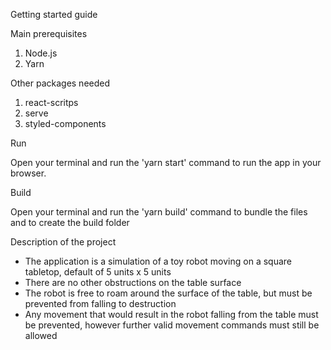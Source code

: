 Getting started guide

Main prerequisites

1. Node.js
2. Yarn

Other packages needed

 1. react-scritps
 2. serve
 3. styled-components

Run

Open your terminal and run the 'yarn start' command to run the app in your browser.

Build

Open your terminal and run the 'yarn build' command to bundle the files and to create the build folder

Description of the project

* The application is a simulation of a toy robot moving on a square tabletop, default of 5 units x 5 units
* There are no other obstructions on the table surface
* The robot is free to roam around the surface of the table, but must be prevented from falling to destruction
* Any movement that would result in the robot falling from the table must be prevented, however further valid movement commands must still be allowed

